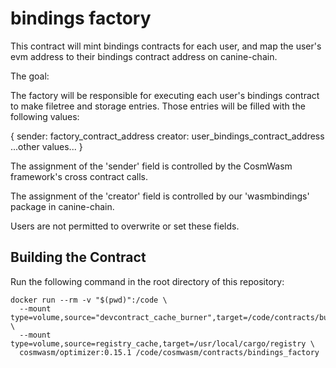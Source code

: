 # bindings factory 

This contract will mint bindings contracts for each user, and map the user's evm address to their bindings contract address on canine-chain.

The goal:

The factory will be responsible for executing each user's bindings contract to make filetree and storage entries. Those entries will
be filled with the following values:

{
  sender: factory_contract_address
  creator: user_bindings_contract_address
  ...other values...
}

The assignment of the 'sender' field is controlled by the CosmWasm framework's cross contract calls.

The assignment of the 'creator' field is controlled by our 'wasmbindings' package in canine-chain.

Users are not permitted to overwrite or set these fields. 

## Building the Contract

Run the following command in the root directory of this repository:

```text
docker run --rm -v "$(pwd)":/code \
  --mount type=volume,source="devcontract_cache_burner",target=/code/contracts/burner/target \
  --mount type=volume,source=registry_cache,target=/usr/local/cargo/registry \
  cosmwasm/optimizer:0.15.1 /code/cosmwasm/contracts/bindings_factory

```
